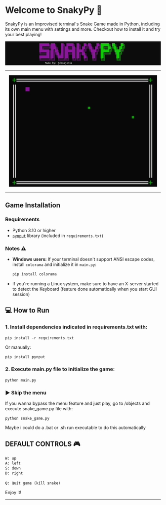 # Welcome to SnakyPy 🐍

SnakyPy is an Improvised terminal's Snake Game made in Python, including its own main menu with settings and more. 
Checkout how to install it and try your best playing!

![banner](img/snakypy_banner.png)

--- 

<p align="center">
    <img src="img/snake-demo.gif" width='480' />
</p>

---

## Game Installation

### Requirements

- Python 3.10 or higher
- [`pynput`](https://pypi.org/project/pynput/) library (included in `requirements.txt`)



###  Notes ⚠️

- **Windows users:** If your terminal doesn't support ANSI escape codes, install `colorama` and initialize it in `main.py`:  
  ```bash
  pip install colorama
- If you're running a Linux system, make sure to have an X-server started to detect the Keyboard (feature done automatically when you start GUI session)

## 💻 How to Run

### 1. Install dependencies indicated in requirements.txt with:

    pip install -r requirements.txt

Or manually:

    
    pip install pynput

### 2. Execute main.py file to initialize the game:

    python main.py


### ▶️ Skip the menu
If you wanna bypass the menu feature and just play, go to /objects and execute snake_game.py file with:

    python snake_game.py

   
Maybe i could do a .bat or .sh run executable to do this automatically

## DEFAULT CONTROLS 🎮 

    W: up
    A: left
    S: down
    D: right

    Q: Quit game (kill snake)

Enjoy it! 

---
